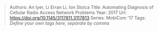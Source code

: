 > Authors: An Iyer, Li Erran Li, Ion Stoica
> Title: Automating Diagnosis of Cellular Radio Access Network Problems
> Year: 2017
> Url: https://doi.org/10.1145/3117811.3117813
> Series: MobiCom '17
> Tags: *Define your own tags here, separate by comma*